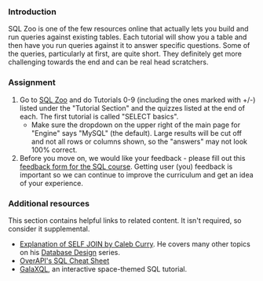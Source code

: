 ### Introduction

SQL Zoo is one of the few resources online that actually lets you build and run queries against existing tables.  Each tutorial will show you a table and then have you run queries against it to answer specific questions.  Some of the queries, particularly at first, are quite short. They definitely get more challenging towards the end and can be real head scratchers.

### Assignment

<div class="lesson-content__panel" markdown="1">

  1. Go to [SQL Zoo](https://sqlzoo.net/wiki/SQL_Tutorial) and do Tutorials 0-9 (including the ones marked with +/-) listed under the "Tutorial Section" and the quizzes listed at the end of each.  The first tutorial is called "SELECT basics".
      - Make sure the dropdown on the upper right of the main page for "Engine" says "MySQL" (the default).  Large results will be cut off and not all rows or columns shown, so the "answers" may not look 100% correct.
  1. Before you move on, we would like your feedback - please fill out this [feedback form for the SQL course](https://docs.google.com/forms/d/e/1FAIpQLSenvMG6WFbOOEap_biQOwqfbH-j-xsf5Eyv4ir2Rx5FsYSecQ/viewform?usp=sf_link). Getting user (you) feedback is important so we can continue to improve the curriculum and get an idea of your experience.

</div>

### Additional resources

This section contains helpful links to related content. It isn't required, so consider it supplemental.

- [Explanation of SELF JOIN by Caleb Curry](https://www.youtube.com/watch?v=W0p8KP0o8g4). He covers many other topics on his [Database Design](https://www.youtube.com/watch?v=e7Pr1VgPK4w&list=PL_c9BZzLwBRK0Pc28IdvPQizD2mJlgoID) series.
- [OverAPI's SQL Cheat Sheet](http://overapi.com/mysql)
- [GalaXQL](http://sol.gfxile.net/galaxql.html), an interactive space-themed SQL tutorial.
